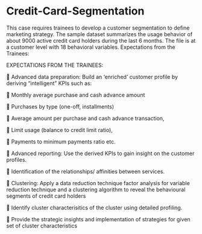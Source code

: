 # Credit-Card-Segmentation

This case requires trainees to develop a customer segmentation to define marketing strategy. The 
sample dataset summarizes the usage behavior of about 9000 active credit card holders during the 
last 6 months. The file is at a customer level with 18 behavioral variables. Expectations from the 
Trainees:

EXPECTATIONS FROM THE TRAINEES:

 Advanced data preparation: Build an ‘enriched’ customer profile by deriving “intelligent” KPIs 
such as: 

 Monthly average purchase and cash advance amount

 Purchases by type (one-off, installments)

 Average amount per purchase and cash advance transaction, 

 Limit usage (balance to credit limit ratio), 

 Payments to minimum payments ratio etc. 

 Advanced reporting: Use the derived KPIs to gain insight on the customer profiles. 

 Identification of the relationships/ affinities between services. 

 Clustering: Apply a data reduction technique factor analysis for variable reduction technique 
and a clustering algorithm to reveal the behavioural segments of credit card holders

 Identify cluster characterisitics of the cluster using detailed profiling. 

 Provide the strategic insights and implementation of strategies for given set of cluster 
characteristics
